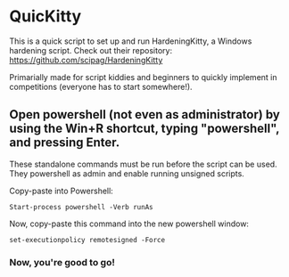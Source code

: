 # QuicKitty

This is a quick script to set up and run HardeningKitty, a Windows hardening script. Check out their repository: https://github.com/scipag/HardeningKitty

Primarially made for script kiddies and beginners to quickly implement in competitions (everyone has to start somewhere!).

  
## Open powershell (not even as administrator) by using the Win+R shortcut, typing "powershell", and pressing Enter.

These standalone commands must be run before the script can be used. They powershell as admin and enable running unsigned scripts.

Copy-paste into Powershell:
```
Start-process powershell -Verb runAs
```
Now, copy-paste this command into the new powershell window:
```
set-executionpolicy remotesigned -Force
```
### Now, you're good to go!
